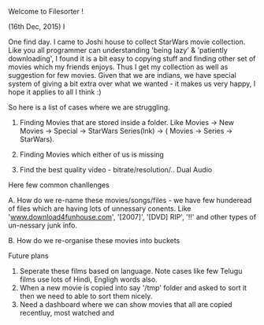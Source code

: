 Welcome to Filesorter !

(16th Dec, 2015) I

One find day. I came to Joshi house to collect StarWars movie collection. Like you all programmer can understanding 'being lazy' & 'patiently downloading', I found it is a bit easy to copying stuff and finding other set of movies which my friends enjoys. Thus I get my collection as well as suggestion for few movies. Given that we are indians, we have special system of giving a bit extra over what we wanted - it makes us very happy, I hope it applies to all I think :)


So here is a list of cases where we are struggling.


1. Finding Movies that are stored inside a folder. Like Movies -> New Movies -> Special -> StarWars Series(lnk) -> ( Movies -> Series -> StarWars).

2. Finding Movies which either of us is missing

3. Find the best quality video - bitrate/resolution/.. Dual Audio

Here few common chanllenges 

A. How do we re-name these movies/songs/files - we have few hunderead of files which are having lots of unnessary conents. Like 'www.download4funhouse.com', '[2007]', '[DVD] RIP', '!!' and other types of un-nessary junk info.

B. How do we re-organise these movies into buckets

Future plans
1. Seperate these films based on language. Note cases like few Telugu films use lots of Hindi, Engligh words also.
2. When a new movie is copied into say '/tmp' folder and asked to sort it then we need to able to sort them nicely.
3. Need a dashboard where we can show movies that all are copied recentluy, most watched and
